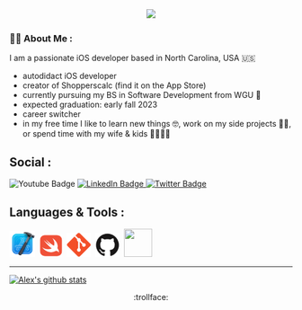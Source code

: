 <div id="header" align="center">
  <img src="https://media.giphy.com/media/ZAaaCK5RhUWxG/giphy.gif/giphy.gif" width="350"/>
</div>

### :man_technologist: About Me :
I am a passionate iOS developer based in North Carolina, USA :us:
- autodidact iOS developer
- creator of Shopperscalc (find it on the App Store)
- currently pursuing my BS in Software Development from WGU :owl: 
- expected graduation: early fall 2023
- career switcher
- in my free time I like to learn new things :nerd_face:, work on my side projects :man_technologist:, or spend time with my wife & kids :family_man_woman_girl_boy:

## Social :
<div id="badges">
    <img src="https://img.shields.io/badge/alexelo.swift@gmail.com-red?style=flat&logo=gmail&logoColor=white" alt="Youtube Badge"/>
  </a>
    <a href="https://www.linkedin.com/in/alexeloswift">
    <img src="https://img.shields.io/badge/alexeloswift-blue?style=flat&logo=linkedin&logoColor=white" alt="LinkedIn Badge"/>
  </a>
  <a href="https://twitter.com/alexeloswift">
    <img src="https://img.shields.io/badge/@alexeloswift-blue?style=flat&logo=twitter&logoColor=white" alt="Twitter Badge"/>
  </a>
</div>

## Languages & Tools :
<img src="https://github.com/devicons/devicon/blob/master/icons/xcode/xcode-original.svg" title="Swift" alt="Swift" width="46" height="46"/>&nbsp;
<img src="https://github.com/devicons/devicon/blob/master/icons/swift/swift-original.svg" title="Swift" alt="Swift" width="40" height="40"/>&nbsp;
<img src="https://github.com/devicons/devicon/blob/master/icons/git/git-original.svg" title="Swift" alt="Swift" width="43" height="43"/>&nbsp;
<img src="https://github.com/devicons/devicon/blob/master/icons/github/github-original.svg" title="Swift" alt="Swift" width="43" height="43"/>&nbsp;
<img src="https://img.icons8.com/fluency/344/swiftui.png" width="50" height="50">

---

[![Alex's github stats](https://github-readme-stats.vercel.app/api?username=alexeloswift&count_private=true)](https://github.com/alexeloswift/github-readme-stats)
<div id="header" align="center">
  :trollface:
</div>
